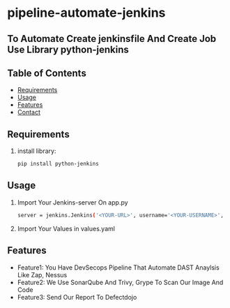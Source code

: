 # pipeline-automate-jenkins
## To Automate Create jenkinsfile And Create Job Use Library python-jenkins
## Table of Contents
- [Requirements](#requirements)
- [Usage](#usage)
- [Features](#features)
- [Contact](#contact)
## Requirements
1. install library:
    ```bash
    pip install python-jenkins
    ```
## Usage
1. Import Your Jenkins-server On app.py
    ```bash
    server = jenkins.Jenkins('<YOUR-URL>', username='<YOUR-USERNAME>', password='<YOUR-PASSWORD>')
    ```
2. Import Your Values in values.yaml

## Features
- Feature1: You Have DevSecops Pipeline That Automate DAST Anaylsis Like Zap, Nessus
- Feature2: We Use SonarQube And Trivy, Grype To Scan Our Image And Code
- Feature3: Send Our Report To Defectdojo 
